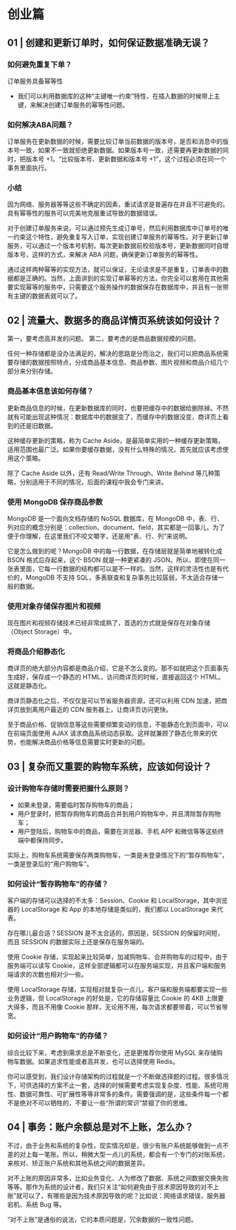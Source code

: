 # 创业篇

## 01 | 创建和更新订单时，如何保证数据准确无误？

### 如何避免重复下单？

订单服务具备幂等性
- 我们可以利用数据库的这种“主键唯一约束”特性，在插入数据的时候带上主键，来解决创建订单服务的幂等性问题。

### 如何解决ABA问题？

订单服务在更新数据的时候，需要比较订单当前数据的版本号，是否和消息中的版本号一致，如果不一致就拒绝更新数据。如果版本号一致，还需要再更新数据的同时，把版本号 +1。“比较版本号、更新数据和版本号 +1”，这个过程必须在同一个事务里面执行。

### 小结

因为网络、服务器等等这些不确定的因素，重试请求是普遍存在并且不可避免的。具有幂等性的服务可以完美地克服重试导致的数据错误。

对于创建订单服务来说，可以通过预先生成订单号，然后利用数据库中订单号的唯一约束这个特性，避免重复写入订单，实现创建订单服务的幂等性。对于更新订单服务，可以通过一个版本号机制，每次更新数据前校验版本号，更新数据同时自增版本号，这样的方式，来解决 ABA 问题，确保更新订单服务的幂等性。

通过这样两种幂等的实现方法，就可以保证，无论请求是不是重复，订单表中的数据都是正确的。当然，上面讲到的实现订单幂等的方法，你完全可以套用在其他需要实现幂等的服务中，只需要这个服务操作的数据保存在数据库中，并且有一张带有主键的数据表就可以了。

## 02 | 流量大、数据多的商品详情页系统该如何设计？

第一，要考虑高并发的问题。
第二，要考虑的是商品数据规模的问题。

任何一种存储都是没办法满足的，解决的思路是分而治之，我们可以把商品系统需要存储的数据按照特点，分成商品基本信息、商品参数、图片视频和商品介绍几个部分来分别存储。

### 商品基本信息该如何存储？

更新商品信息的时候，在更新数据库的同时，也要把缓存中的数据给删除掉。不然就有可能出现这种情况：数据库中的数据变了，而缓存中的数据没变，商详页上看到的还是旧数据。

这种缓存更新的策略，称为 Cache Aside，是最简单实用的一种缓存更新策略，适用范围也最广泛。如果你要缓存数据，没有什么特殊的情况，首先就应该考虑使用这个策略。

除了 Cache Aside 以外，还有 Read/Write Through、Write Behind 等几种策略，分别适用于不同的情况，后面的课程中我会专门来讲。

### 使用 MongoDB 保存商品参数

MongoDB 是一个面向文档存储的 NoSQL 数据库，在 MongoDB 中，表、行、列对应的概念分别是：collection、document、field，其实都是一回事儿，为了便于你理解，在这里我们不咬文嚼字，还是用“表、行、列”来说明。

它是怎么做到的呢？MongoDB 中的每一行数据，在存储层就是简单地被转化成 BSON 格式后存起来，这个 BSON 就是一种更紧凑的 JSON。所以，即使在同一张表里面，它每一行数据的结构都可以是不一样的。当然，这样的灵活性也是有代价的，MongoDB 不支持 SQL，多表联查和复杂事务比较孱弱，不太适合存储一般的数据。

### 使用对象存储保存图片和视频

现在图片和视频存储技术已经非常成熟了，首选的方式就是保存在对象存储（Object Storage）中。

### 将商品介绍静态化

商详页的绝大部分内容都是商品介绍，它是不怎么变的。那不如就把这个页面事先生成好，保存成一个静态的 HTML，访问商详页的时候，直接返回这个 HTML。这就是静态化。

商详页静态化之后，不仅仅是可以节省服务器资源，还可以利用 CDN 加速，把商详页放到离用户最近的 CDN 服务器上，让商详页访问更快。

至于商品价格、促销信息等这些需要频繁变动的信息，不能静态化到页面中，可以在前端页面使用 AJAX 请求商品系统动态获取。这样就兼顾了静态化带来的优势，也能解决商品价格等信息需要实时更新的问题。

## 03 | 复杂而又重要的购物车系统，应该如何设计？

### 设计购物车存储时需要把握什么原则？

- 如果未登录，需要临时暂存购物车的商品；
- 用户登录时，把暂存购物车的商品合并到用户购物车中，并且清除暂存购物车；
- 用户登陆后，购物车中的商品，需要在浏览器、手机 APP 和微信等等这些终端中都保持同步。

实际上，购物车系统需要保存两类购物车，一类是未登录情况下的“暂存购物车”，一类是登录后的“用户购物车”。

### 如何设计“暂存购物车”的存储？

客户端的存储可以选择的不太多：Session、Cookie 和 LocalStorage，其中浏览器的 LocalStorage 和 App 的本地存储是类似的，我们都以 LocalStorage 来代表。

存在哪儿最合适？SESSION 是不太合适的，原因是，SESSION 的保留时间短，而且 SESSION 的数据实际上还是保存在服务端的。

使用 Cookie 存储，实现起来比较简单，加减购物车、合并购物车的过程中，由于服务端可以读写 Cookie，这样全部逻辑都可以在服务端实现，并且客户端和服务端请求的次数也相对少一些。

使用 LocalStorage 存储，实现相对就复杂一点儿，客户端和服务端都要实现一些业务逻辑，但 LocalStorage 的好处是，它的存储容量比 Cookie 的 4KB 上限要大得多，而且不用像 Cookie 那样，无论用不用，每次请求都要带着，可以节省带宽。

### 如何设计“用户购物车”的存储？

综合比较下来，考虑到需求总是不断变化，还是更推荐你使用 MySQL 来存储购物车数据。如果追求性能或者高并发，也可以选择使用 Redis。

你可以感受到，我们设计存储架构的过程就是一个不断做选择题的过程。很多情况下，可供选择的方案不止一套，选择的时候需要考虑实现复杂度、性能、系统可用性、数据可靠性、可扩展性等等非常多的条件。需要强调的是，这些条件每一个都不是绝对不可以牺牲的，不要让一些“所谓的常识”禁锢了你的思维。

## 04 | 事务：账户余额总是对不上账，怎么办？

不过，由于业务和系统的复杂性，现实情况却是，很少有账户系统能够做到一点不差的对上每一笔账。所以，稍微大型一点儿的系统，都会有一个专门的对账系统，来核对、矫正账户系统和其他系统之间的数据差异。

对不上账的原因非常多，比如业务变化、人为修改了数据、系统之间数据交换失败等等。那作为系统的设计者，我们只关注“如何避免由于技术原因导致的对不上账”就可以了，有哪些是因为技术原因导致的呢？比如说：网络请求错误，服务器宕机、系统 Bug 等。

“对不上账”是通俗的说法，它的本质问题是，冗余数据的一致性问题。